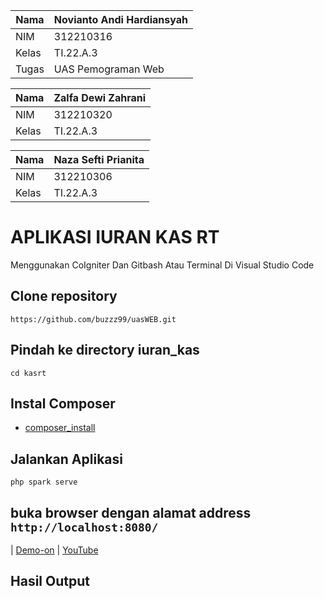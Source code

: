 | Nama      | Novianto Andi Hardiansyah |
| ----------- | ----------- |
| NIM     | 312210316       |
| Kelas   | TI.22.A.3        |
| Tugas   | UAS Pemograman Web        |

| Nama      | Zalfa Dewi Zahrani |
| ----------- | ----------- |
| NIM     | 312210320       |
| Kelas   | TI.22.A.3        |

| Nama      | Naza Sefti Prianita |
| ----------- | ----------- |
| NIM     | 312210306       |
| Kelas   | TI.22.A.3        |

# APLIKASI IURAN KAS RT
Menggunakan CoIgniter Dan Gitbash Atau Terminal Di Visual Studio Code
## Clone repository
```
https://github.com/buzzz99/uasWEB.git
```
## Pindah ke directory iuran_kas
```
cd kasrt
```
## Instal Composer
* [composer_install](https://getcomposer.org/Composer-Setup.exe)
## Jalankan Aplikasi
```
php spark serve
```
## buka browser dengan alamat address ```http://localhost:8080/```
| [Demo-on](https://iandyyy.000webhostapp.com/) | [YouTube]()
## Hasil Output

